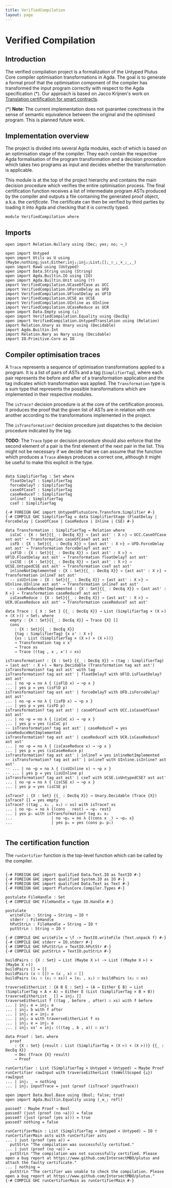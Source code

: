 ```yaml
---
title: VerifiedCompilation
layout: page
---
```

# Verified Compilation

## Introduction

The verified compilation project is a formalization of the Untyped Plutus Core compiler optimisation transformations in Agda.
The goal is to generate a formal proof that the optimisation component of the compiler has transformed the input program correctly
with respect to the Agda specification (*). Our approach is based on Jacco Krijnen's work on
[Translation certification for smart contracts](https://www.sciencedirect.com/science/article/pii/S0167642323001338).


(*) **Note**: The current implementation does not guarantee corectness in the sense of semantic equivalence between
the original and the optimised program. This is planned future work.

## Implementation overview

The project is divided into several Agda modules, each of which is based on an optimisation stage of the compiler.
They each contain the respective Agda formalisation of the program transformation and a decision procedure which takes
two programs as input and decides whether the transformation is applicable.

This module is at the top of the project hierarchy and contains the main decision procedure which verifies the entire optimisation
process. The final certification function receives a list of intermediate program ASTs produced by the compiler and outputs a file
containing the generated proof object, a.k.a. the _certificate_. The certificate can then be verified by third parties by loading
it into Agda and checking that it is correctly typed.

```
module VerifiedCompilation where
```

## Imports

```
open import Relation.Nullary using (Dec; yes; no; ¬_)

open import Untyped
open import Utils as U using (Maybe;nothing;just;Either;inj₁;inj₂;List;[];_∷_;_×_;_,_)
open import RawU using (Untyped)
open import Data.String using (String)
open import Agda.Builtin.IO using (IO)
open import Agda.Builtin.Unit using (⊤)
import VerifiedCompilation.UCaseOfCase as UCC
import VerifiedCompilation.UForceDelay as UFD
import VerifiedCompilation.UFloatDelay as UFlD
import VerifiedCompilation.UCSE as UCSE
import VerifiedCompilation.UInline as UInline
import VerifiedCompilation.UCaseReduce as UCR
open import Data.Empty using (⊥)
open import VerifiedCompilation.Equality using (DecEq)
open import VerifiedCompilation.UntypedTranslation using (Relation)
import Relation.Unary as Unary using (Decidable)
import Agda.Builtin.Int
import Relation.Nary as Nary using (Decidable)
import IO.Primitive.Core as IO
```

## Compiler optimisation traces

A `Trace` represents a sequence of optimisation transformations applied to a program. It is a list of pairs of ASTs
and a tag (`SimplifierTag`), where each pair represents the before and after of a transformation application and the
tag indicates which transformation was applied.
The `Transformation` type is a sum type that represents the possible transformations which are implemented in their
respective modules. 

The `isTrace?` decision procedure is at the core of the certification process. It produces the proof that the given
list of ASTs are in relation with one another according to the transformations implemented in the project.

The `isTransformation?` decision procedure just dispatches to the decision procedure indicated by the tag.

**TODO**: The `Trace` type or decision procedure should also enforce that the second element of a pair is the first
element of the next pair in the list. This might not be necessary if we decide that we can assume that the function
which produces a `Trace` always produces a correct one, although it might be useful to make this explicit in the type.
```

data SimplifierTag : Set where
  floatDelayT : SimplifierTag
  forceDelayT : SimplifierTag
  caseOfCaseT : SimplifierTag
  caseReduceT : SimplifierTag
  inlineT : SimplifierTag
  cseT : SimplifierTag

{-# FOREIGN GHC import UntypedPlutusCore.Transform.Simplifier #-}
{-# COMPILE GHC SimplifierTag = data SimplifierStage (FloatDelay | ForceDelay | CaseOfCase | CaseReduce | Inline | CSE) #-}

data Transformation : SimplifierTag → Relation where
  isCoC : {X : Set}{{_ : DecEq X}} → {ast ast' : X ⊢} → UCC.CaseOfCase ast ast' → Transformation caseOfCaseT ast ast'
  isFD : {X : Set}{{_ : DecEq X}} → {ast ast' : X ⊢} → UFD.ForceDelay ast ast' → Transformation forceDelayT ast ast'
  isFlD : {X : Set}{{_ : DecEq X}} → {ast ast' : X ⊢} → UFlD.FloatDelay ast ast' → Transformation floatDelayT ast ast'
  isCSE : {X : Set}{{_ : DecEq X}} → {ast ast' : X ⊢} → UCSE.UntypedCSE ast ast' → Transformation cseT ast ast'
  inlineNotImplemented : {X : Set}{{_ : DecEq X}} → {ast ast' : X ⊢} → Transformation inlineT ast ast'
  -- isUInline : {X : Set}{{_ : DecEq X}} → {ast ast' : X ⊢} → UInline.UInline ast ast' → Transformation inlineT ast ast'
  -- caseReduceNotImplemented : {X : Set}{{_ : DecEq X}} → {ast ast' : X ⊢} → Transformation caseReduceT ast ast'
  isCaseReduce : {X : Set}{{_ : DecEq X}} → {ast ast' : X ⊢} → UCR.UCaseReduce ast ast' → Transformation caseReduceT ast ast'

data Trace : { X : Set } {{_ : DecEq X}} → List (SimplifierTag × (X ⊢) × (X ⊢)) → Set₁ where
  empty : {X : Set}{{_ : DecEq X}} → Trace {X} []
  cons
    : {X : Set}{{_ : DecEq X}} 
    {tag : SimplifierTag} {x x' : X ⊢}
    {xs : List (SimplifierTag × (X ⊢) × (X ⊢))}
    → Transformation tag x x'
    → Trace xs
    → Trace ((tag , x , x') ∷ xs)

isTransformation? : {X : Set} {{_ : DecEq X}} → (tag : SimplifierTag) → (ast ast' : X ⊢) → Nary.Decidable (Transformation tag ast ast')
isTransformation? tag ast ast' with tag
isTransformation? tag ast ast' | floatDelayT with UFlD.isFloatDelay? ast ast'
... | no ¬p = no λ { (isFlD x) → ¬p x }
... | yes p = yes (isFlD p)
isTransformation? tag ast ast' | forceDelayT with UFD.isForceDelay? ast ast'
... | no ¬p = no λ { (isFD x) → ¬p x }
... | yes p = yes (isFD p)
isTransformation? tag ast ast' | caseOfCaseT with UCC.isCaseOfCase? ast ast'
... | no ¬p = no λ { (isCoC x) → ¬p x }
... | yes p = yes (isCoC p)
-- isTransformation? tag ast ast' | caseReduceT = yes caseReduceNotImplemented
isTransformation? tag ast ast' | caseReduceT with UCR.isCaseReduce? ast ast'
... | no ¬p = no λ { (isCaseReduce x) → ¬p x }
... | yes p = yes (isCaseReduce p)
isTransformation? tag ast ast' | inlineT = yes inlineNotImplemented
-- isTransformation? tag ast ast' | inlineT with UInline.isInline? ast ast'
-- ... | no ¬p = no λ { (isUInline x) → ¬p x }
-- ... | yes p = yes (isUInline p)
isTransformation? tag ast ast' | cseT with UCSE.isUntypedCSE? ast ast'
... | no ¬p = no λ { (isCSE x) → ¬p x }
... | yes p = yes (isCSE p)

isTrace? : {X : Set} {{_ : DecEq X}} → Unary.Decidable (Trace {X})
isTrace? [] = yes empty
isTrace? ((tag , x₁ , x₂) ∷ xs) with isTrace? xs
... | no ¬pₜ = no λ {(cons _ rest) → ¬pₜ rest}
... | yes pₜ with isTransformation? tag x₁ x₂
...                 | no ¬pₑ = no λ {(cons x _) → ¬pₑ x}
...                 | yes pₑ = yes (cons pₑ pₜ)


```


## The certification function

The `runCertifier` function is the top-level function which can be called by the compiler.

```

{-# FOREIGN GHC import qualified Data.Text.IO as TextIO #-}
{-# FOREIGN GHC import qualified System.IO as IO #-}
{-# FOREIGN GHC import qualified Data.Text as Text #-}
{-# FOREIGN GHC import PlutusCore.Compiler.Types #-}

postulate FileHandle : Set
{-# COMPILE GHC FileHandle = type IO.Handle #-}

postulate
  writeFile : String → String → IO ⊤
  stderr : FileHandle
  hPutStrLn : FileHandle → String → IO ⊤
  putStrLn : String → IO ⊤

{-# COMPILE GHC writeFile = \f -> TextIO.writeFile (Text.unpack f) #-}
{-# COMPILE GHC stderr = IO.stderr #-}
{-# COMPILE GHC hPutStrLn = TextIO.hPutStr #-}
{-# COMPILE GHC putStrLn = TextIO.putStrLn #-}

buildPairs : {X : Set} → List (Maybe X ⊢) -> List ((Maybe X ⊢) × (Maybe X ⊢))
buildPairs [] = []
buildPairs (x ∷ []) = (x , x) ∷ []
buildPairs (x₁ ∷ (x₂ ∷ xs)) = (x₁ , x₂) ∷ buildPairs (x₂ ∷ xs)

traverseEitherList : {A B E : Set} → (A → Either E B) → List (SimplifierTag × A × A) → Either E (List (SimplifierTag × B × B))
traverseEitherList _ [] = inj₂ []
traverseEitherList f ((tag , before , after) ∷ xs) with f before
... | inj₁ e = inj₁ e
... | inj₂ b with f after
... | inj₁ e = inj₁ e
... | inj₂ a with traverseEitherList f xs
... | inj₁ e = inj₁ e
... | inj₂ xs' = inj₂ (((tag , b , a)) ∷ xs')

data Proof : Set₁ where
  proof
    : {X : Set} {result : List (SimplifierTag × (X ⊢) × (X ⊢))} {{_ : DecEq X}}
    → Dec (Trace {X} result)
    → Proof

runCertifier : List (SimplifierTag × Untyped × Untyped) → Maybe Proof
runCertifier rawInput with traverseEitherList (toWellScoped {⊥}) rawInput
... | inj₁ _ = nothing
... | inj₂ inputTrace = just (proof (isTrace? inputTrace))

open import Data.Bool.Base using (Bool; false; true)
open import Agda.Builtin.Equality using (_≡_; refl)

passed? : Maybe Proof → Bool
passed? (just (proof (no ¬a))) = false
passed? (just (proof (yes a))) = true
passed? nothing = false

runCertifierMain : List (SimplifierTag × Untyped × Untyped) → IO ⊤
runCertifierMain asts with runCertifier asts
... | just (proof (yes a)) = 
  putStrLn "The compilation was successfully certified."
... | just (proof (no ¬a)) = 
  putStrLn "The compilation was not successfully certified. Please open a bug report at https://www.github.com/IntersectMBO/plutus and attach the faulty certificate."
... | nothing =
  putStrLn "The certifier was unable to check the compilation. Please open a bug report at https://www.github.com/IntersectMBO/plutus."
{-# COMPILE GHC runCertifierMain as runCertifierMain #-}
